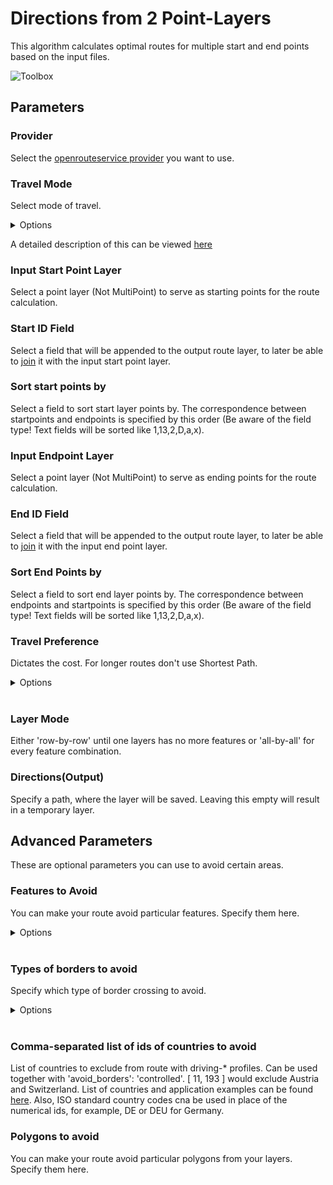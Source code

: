 # Directions from 2 Point-Layers
This algorithm calculates optimal routes for multiple start and end points based on the input files.

<img src="/img/directions_from_points_2_layers_toolbox.png" alt="Toolbox">

## Parameters

### Provider
Select the [openrouteservice provider](../general/provider_settings.md) you want to use.


### Travel Mode
Select mode of travel.

<details>
<summary>Options</summary>
<br>
<ul>
 <li>driving-car</li>
 <li>driving-hgv</li>
 <li>cycling-regular</li>
 <li>cycling-road</li>
 <li>cycling-mountain</li>
 <li>cycling-electric</li>
 <li>foot-walking</li>
 <li>foot-hiking</li>
 <li>wheelchair</li>
</ul>
</details>

A detailed description of this can be viewed [here](https://giscience.github.io/openrouteservice/technical-details/travel-speeds/#travel-time-calculation)

### Input Start Point Layer
Select a point layer (Not MultiPoint) to serve as starting points for the route calculation. 

### Start ID Field
Select a field that will be appended to the output route layer, to later be able to [join](https://docs.qgis.org/3.34/en/docs/user_manual/working_with_vector/joins_relations.html) it with the input start point layer.

### Sort start points by
Select a field to sort start layer points by. The correspondence between startpoints and endpoints is specified by this order (Be aware of the field type! Text fields will be sorted like 1,13,2,D,a,x).

### Input Endpoint Layer
Select a point layer (Not MultiPoint) to serve as ending points for the route calculation.

### End ID Field
Select a field that will be appended to the output route layer, to later be able to [join](https://docs.qgis.org/3.34/en/docs/user_manual/working_with_vector/joins_relations.html) it with the input end point layer.

### Sort End Points by
Select a field to sort end layer points by. The correspondence between endpoints and startpoints is specified by this order (Be aware of the field type! Text fields will be sorted like 1,13,2,D,a,x).

### Travel Preference
Dictates the cost. For longer routes don't use Shortest Path.

<details>
<summary>Options</summary>
<br>
<ul>
 <li>fastest</li>
 <li>shortest</li>
 <li>recommended</li>
</ul>
</details>
<br>

### Layer Mode
Either 'row-by-row' until one layers has no more features or 'all-by-all' for every feature combination.

### Directions(Output)
Specify a path, where the layer will be saved. Leaving this empty will result in a temporary layer. 

## Advanced Parameters
These are optional parameters you can use to avoid certain areas.

### Features to Avoid
You can make your route avoid particular features. Specify them here.

<details>
<summary>Options</summary>
<br>
<ul>
  <li>Highways</li>
  <li>Tollways</li>
  <li>Ferries</li>
  <li>Fords</li>
  <li>Steps</li>
</ul>
</details>
<br>

### Types of borders to avoid
Specify which type of border crossing to avoid.

<details>
<summary>Options</summary>
<br>
<ul>
  <li>all</li>
  <li>controlled</li>
</ul>
</details>
<br>

### Comma-separated list of ids of countries to avoid
List of countries to exclude from route with driving-* profiles. Can be used together with 'avoid_borders': 'controlled'. [ 11, 193 ] would exclude Austria and Switzerland. List of countries and application examples can be found [here](https://giscience.github.io/openrouteservice/technical-details/country-list). Also, ISO standard country codes cna be used in place of the numerical ids, for example, DE or DEU for Germany.

### Polygons to avoid
You can make your route avoid particular polygons from your layers. Specify them here.
